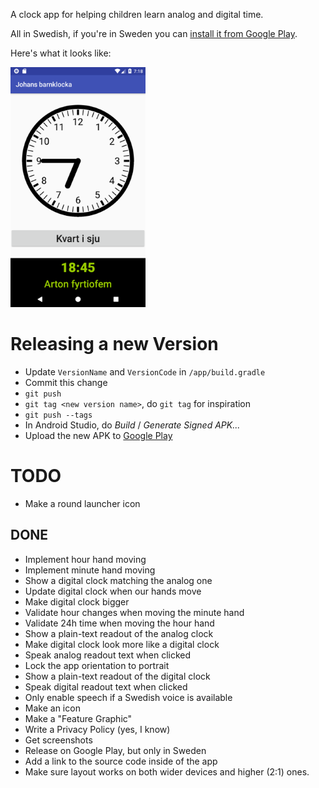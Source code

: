A clock app for helping children learn analog and digital time.

All in Swedish, if you're in Sweden you can [install it from Google
Play](https://play.google.com/store/apps/details?id=com.gmail.walles.johan.johansbarnklocka).

Here's what it looks like:

<img src="gfx/screenshots/phone-1.png" width="216" height="384">

# Releasing a new Version
* Update `VersionName` and `VersionCode` in `/app/build.gradle`
* Commit this change
* `git push`
* `git tag <new version name>`, do `git tag` for inspiration
* `git push --tags`
* In Android Studio, do *Build* / *Generate Signed APK...*
* Upload the new APK to [Google
Play](https://play.google.com/apps/publish)

# TODO
* Make a round launcher icon

## DONE
* Implement hour hand moving
* Implement minute hand moving
* Show a digital clock matching the analog one
* Update digital clock when our hands move
* Make digital clock bigger
* Validate hour changes when moving the minute hand
* Validate 24h time when moving the hour hand
* Show a plain-text readout of the analog clock
* Make digital clock look more like a digital clock
* Speak analog readout text when clicked
* Lock the app orientation to portrait
* Show a plain-text readout of the digital clock
* Speak digital readout text when clicked
* Only enable speech if a Swedish voice is available
* Make an icon
* Make a "Feature Graphic"
* Write a Privacy Policy (yes, I know)
* Get screenshots
* Release on Google Play, but only in Sweden
* Add a link to the source code inside of the app
* Make sure layout works on both wider devices and higher (2:1) ones.
